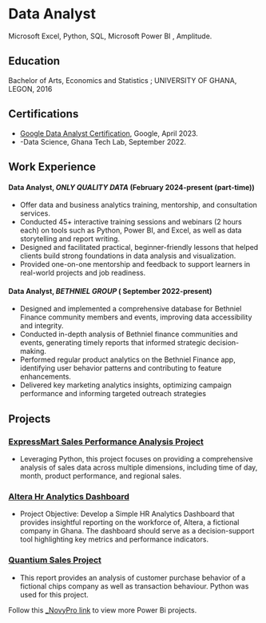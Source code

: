 # Data Analyst
Microsoft Excel, Python, SQL, Microsoft Power BI , Amplitude.


## Education
Bachelor of Arts, Economics and Statistics  ;    UNIVERSITY OF GHANA, LEGON, 2016 


## Certifications
- [Google Data Analyst Certification](https://www.credly.com/badges/29d3aa6f-918b-42a9-9e52-5e22fb55422e/public_url), Google, April 2023.
- -Data Science, Ghana Tech Lab, September 2022.


## Work Experience
####  Data Analyst, _ONLY QUALITY DATA_ (February 2024-present (part-time))
- Offer data and business analytics training, mentorship, and consultation services.
- Conducted 45+ interactive training sessions and webinars (2 hours each) on tools such as Python, Power BI, and Excel, as well as data storytelling and report writing.
- Designed and facilitated practical, beginner-friendly lessons that helped clients build strong foundations in data analysis and visualization.
- Provided one-on-one mentorship and feedback to support learners in real-world projects and job readiness.




#### Data Analyst, _BETHNIEL GROUP_ ( September 2022-present)
- Designed and implemented a comprehensive database for Bethniel Finance community members and events, improving data accessibility and integrity.
- Conducted in-depth analysis of Bethniel finance communities and events, generating timely reports that informed strategic decision-making.
- Performed regular product analytics on the Bethniel Finance app, identifying user behavior patterns and contributing to feature enhancements.
- Delivered key marketing analytics insights, optimizing campaign performance and informing targeted outreach strategies


## Projects
### [ExpressMart Sales Performance Analysis Project](https://github.com/MoedBartels/ExpressMart_Data_Project)
- Leveraging Python, this project focuses on providing a comprehensive analysis of sales data across multiple
 dimensions, including time of day, month, product performance, and regional sales.

### [Altera Hr Analytics Dashboard](https://github.com/MoedBartels/Altera-HR-Project)
- Project Objective: Develop a Simple HR Analytics Dashboard that provides 
insightful reporting on the workforce of, Altera, a fictional company in Ghana. 
The dashboard should serve as a decision-support tool highlighting key metrics 
and performance indicators.

### [Quantium Sales Project](https://github.com/MoedBartels/Quantium-Sales-Project)
- This report provides an analysis of customer purchase behavior of a fictional chips company as well as transaction behaviour. Python was used for this project.

Follow this [_NovyPro link](https://www.novypro.com/profile_projects/moedbartels) to view more Power Bi projects. 








